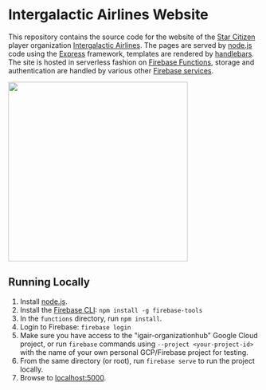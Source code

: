 # Intergalactic Airlines Website

This repository contains the source code for the  website of the
[Star Citizen](https://robertsspaceindustries.com/star-citizen) player organization
[Intergalactic Airlines](https://robertsspaceindustries.com/orgs/IGAIR). The pages are served by [node.js](https://nodejs.org/en/) code using the [Express](https://expressjs.com/) framework, templates are rendered by
[handlebars](https://handlebarsjs.com/). The site is hosted in serverless fashion on
[Firebase Functions](https://firebase.google.com/docs/functions/), storage and authentication are handled by various
other [Firebase services](https://firebase.google.com/products).

<img src="https://raw.githubusercontent.com/Jonathan-Fort/IGAIR-Web/master/public/images/igair-logo-transparent.png" width="360px">

## Running Locally

1. Install [node.js](https://nodejs.org/en/download/).
2. Install the [Firebase CLI](https://firebase.google.com/docs/cli#setup_update_cli): `npm install -g firebase-tools`
3. In the `functions` directory, run `npm install`.
4. Login to Firebase: `firebase login`
5. Make sure you have access to the "igair-organizationhub" Google Cloud project, or run `firebase` commands using `--project <your-project-id>` with the name of your own personal GCP/Firebase project for testing.
6. From the same directory (or root), run `firebase serve` to run the project locally.
7. Browse to [localhost:5000](http://localhost:5000/#).
